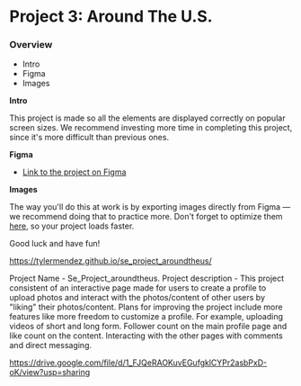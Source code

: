 # Project 3: Around The U.S.

### Overview

- Intro
- Figma
- Images

**Intro**

This project is made so all the elements are displayed correctly on popular screen sizes. We recommend investing more time in completing this project, since it's more difficult than previous ones.

**Figma**

- [Link to the project on Figma](https://www.figma.com/file/ii4xxsJ0ghevUOcssTlHZv/Sprint-3%3A-Around-the-US?node-id=0%3A1)

**Images**

The way you'll do this at work is by exporting images directly from Figma — we recommend doing that to practice more. Don't forget to optimize them [here](https://tinypng.com/), so your project loads faster.

Good luck and have fun!

https://tylermendez.github.io/se_project_aroundtheus/

Project Name - Se_Project_aroundtheus.
Project description - This project consistent of an interactive page made for users to create a profile to upload photos and interact with the photos/content of other users by "liking" their photos/content.
Plans for improving the project include more features like more freedom to customize a profile. For example, uploading videos of short and long form. Follower count on the main profile page and like count on the content.
Interacting with the other pages with comments and direct messaging.

https://drive.google.com/file/d/1_FJQeRAOKuvEGufgklCYPr2asbPxD-oK/view?usp=sharing
